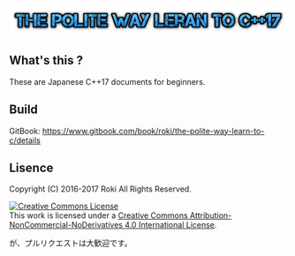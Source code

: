 # ![](/assets/cooltext217357454332119.png)

## What's this ?
These are Japanese C++17 documents for beginners.

## Build
GitBook: https://www.gitbook.com/book/roki/the-polite-way-learn-to-c/details

## Lisence
Copyright (C) 2016-2017 Roki All Rights Reserved.

<a rel="license" href="http://creativecommons.org/licenses/by-nc-nd/4.0/"><img alt="Creative Commons License" style="border-width:0" src="https://i.creativecommons.org/l/by-nc-nd/4.0/88x31.png" /></a><br />This work is licensed under a <a rel="license" href="http://creativecommons.org/licenses/by-nc-nd/4.0/">Creative Commons Attribution-NonCommercial-NoDerivatives 4.0 International License</a>.

が、プルリクエストは大歓迎です。
